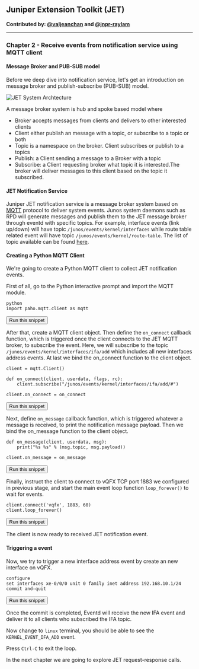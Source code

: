 ## Juniper Extension Toolkit (JET)

**Contributed by: [@valjeanchan](https://github.com/valjeanchan) and [@jnpr-raylam](https://github.com/jnpr-raylam)**

---

### Chapter 2 - Receive events from notification service using MQTT client
#### Message Broker and PUB-SUB model
Before we deep dive into notification service, let's get an introduction on message broker and publish-subscribe (PUB-SUB) model.

![JET System Archtecture](https://www.juniper.net/documentation/images/g043543.png)


A message broker system is hub and spoke based model where
- Broker accepts messages from clients and delivers to other interested clients
- Client either publish an message with a topic, or subscribe to a topic or both
- Topic is a namespace on the broker. Client subscribes or publish to a topics
- Publish: a Client sending a message to a Broker with a topic
- Subscribe: a Client requesting broker what topic it is interested.The broker will deliver messages to this client based on the topic it subscribed.

#### JET Notification Service
Juniper JET notification service is a message broker system based on <a href="http://mqtt.org/" target="_blank">MQTT</a> protocol to deliver system events. Junos system daemons such as RPD will generate messages and publish them to the JET message broker through eventd with specific topics. For example, interface events (link up/down) will have topic `/junos/events/kernel/interfaces` while route table related event will have topic `/junos/events/kernel/route-table`. The list of topic available can be found <a href="https://www.juniper.net/documentation/en_US/jet17.4/topics/concept/jet-notification-api-overview.html" target="_blank">here</a>.


#### Creating a Python MQTT Client
We're going to create a Python MQTT client to collect JET notification events.

First of all, go to the Python interactive prompt and import the MQTT module.

```
python
import paho.mqtt.client as mqtt
```
<button type="button" class="btn btn-primary btn-sm" onclick="runSnippetInTab('linux', 0)">Run this snippet</button>

After that, create a MQTT client object. Then define the `on_connect` callback function, which is triggered once the client connects to the JET MQTT broker, to subscribe the event. Here, we will subscribe to the topic `/junos/events/kernel/interfaces/ifa/add` which includes all new interfaces address events.
At last we bind the on_connect function to the client object.

```
client = mqtt.Client()

def on_connect(client, userdata, flags, rc):
    client.subscribe("/junos/events/kernel/interfaces/ifa/add/#")

client.on_connect = on_connect
```
<button type="button" class="btn btn-primary btn-sm" onclick="runSnippetInTab('linux', 1)">Run this snippet</button>

Next, define `on_message` callback function, which is triggered whatever a message is received, to print the notification message payload. Then we bind the on_message function to the client object.

```
def on_message(client, userdata, msg):
    print("%s %s" % (msg.topic, msg.payload))

client.on_message = on_message
```
<button type="button" class="btn btn-primary btn-sm" onclick="runSnippetInTab('linux', 2)">Run this snippet</button>

Finally, instruct the client to connect to vQFX TCP port 1883 we configured in previous stage, and start the main event loop function `loop_forever()`  to wait for events.

```
client.connect('vqfx', 1883, 60)
client.loop_forever()
```
<button type="button" class="btn btn-primary btn-sm" onclick="runSnippetInTab('linux', 3)">Run this snippet</button>

The client is now ready to received JET notification event.


#### Triggering a event

Now, we try to trigger a new interface address event by create an new interface on vQFX.

```
configure
set interfaces xe-0/0/0 unit 0 family inet address 192.168.10.1/24
commit and-quit
```
<button type="button" class="btn btn-primary btn-sm" onclick="runSnippetInTab('vqfx', 4)">Run this snippet</button>

Once the commit is completed, Eventd will receive the new IFA event and deliver it to all clients who subscribed the IFA topic.

Now change to `linux` terminal, you should be able to see the `KERNEL_EVENT_IFA_ADD` event.

Press `Ctrl-C` to exit the loop.

In the next chapter we are going to explore JET request-response calls.
